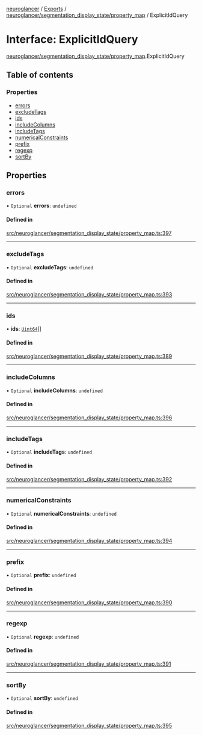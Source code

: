 [neuroglancer](../README.md) / [Exports](../modules.md) / [neuroglancer/segmentation\_display\_state/property\_map](../modules/neuroglancer_segmentation_display_state_property_map.md) / ExplicitIdQuery

# Interface: ExplicitIdQuery

[neuroglancer/segmentation_display_state/property_map](../modules/neuroglancer_segmentation_display_state_property_map.md).ExplicitIdQuery

## Table of contents

### Properties

- [errors](neuroglancer_segmentation_display_state_property_map.ExplicitIdQuery.md#errors)
- [excludeTags](neuroglancer_segmentation_display_state_property_map.ExplicitIdQuery.md#excludetags)
- [ids](neuroglancer_segmentation_display_state_property_map.ExplicitIdQuery.md#ids)
- [includeColumns](neuroglancer_segmentation_display_state_property_map.ExplicitIdQuery.md#includecolumns)
- [includeTags](neuroglancer_segmentation_display_state_property_map.ExplicitIdQuery.md#includetags)
- [numericalConstraints](neuroglancer_segmentation_display_state_property_map.ExplicitIdQuery.md#numericalconstraints)
- [prefix](neuroglancer_segmentation_display_state_property_map.ExplicitIdQuery.md#prefix)
- [regexp](neuroglancer_segmentation_display_state_property_map.ExplicitIdQuery.md#regexp)
- [sortBy](neuroglancer_segmentation_display_state_property_map.ExplicitIdQuery.md#sortby)

## Properties

### errors

• `Optional` **errors**: `undefined`

#### Defined in

[src/neuroglancer/segmentation_display_state/property_map.ts:397](https://github.com/ActiveBrainAtlas2/neuroglancer/blob/034b457d/src/neuroglancer/segmentation_display_state/property_map.ts#L397)

___

### excludeTags

• `Optional` **excludeTags**: `undefined`

#### Defined in

[src/neuroglancer/segmentation_display_state/property_map.ts:393](https://github.com/ActiveBrainAtlas2/neuroglancer/blob/034b457d/src/neuroglancer/segmentation_display_state/property_map.ts#L393)

___

### ids

• **ids**: [`Uint64`](../classes/neuroglancer_util_uint64.Uint64.md)[]

#### Defined in

[src/neuroglancer/segmentation_display_state/property_map.ts:389](https://github.com/ActiveBrainAtlas2/neuroglancer/blob/034b457d/src/neuroglancer/segmentation_display_state/property_map.ts#L389)

___

### includeColumns

• `Optional` **includeColumns**: `undefined`

#### Defined in

[src/neuroglancer/segmentation_display_state/property_map.ts:396](https://github.com/ActiveBrainAtlas2/neuroglancer/blob/034b457d/src/neuroglancer/segmentation_display_state/property_map.ts#L396)

___

### includeTags

• `Optional` **includeTags**: `undefined`

#### Defined in

[src/neuroglancer/segmentation_display_state/property_map.ts:392](https://github.com/ActiveBrainAtlas2/neuroglancer/blob/034b457d/src/neuroglancer/segmentation_display_state/property_map.ts#L392)

___

### numericalConstraints

• `Optional` **numericalConstraints**: `undefined`

#### Defined in

[src/neuroglancer/segmentation_display_state/property_map.ts:394](https://github.com/ActiveBrainAtlas2/neuroglancer/blob/034b457d/src/neuroglancer/segmentation_display_state/property_map.ts#L394)

___

### prefix

• `Optional` **prefix**: `undefined`

#### Defined in

[src/neuroglancer/segmentation_display_state/property_map.ts:390](https://github.com/ActiveBrainAtlas2/neuroglancer/blob/034b457d/src/neuroglancer/segmentation_display_state/property_map.ts#L390)

___

### regexp

• `Optional` **regexp**: `undefined`

#### Defined in

[src/neuroglancer/segmentation_display_state/property_map.ts:391](https://github.com/ActiveBrainAtlas2/neuroglancer/blob/034b457d/src/neuroglancer/segmentation_display_state/property_map.ts#L391)

___

### sortBy

• `Optional` **sortBy**: `undefined`

#### Defined in

[src/neuroglancer/segmentation_display_state/property_map.ts:395](https://github.com/ActiveBrainAtlas2/neuroglancer/blob/034b457d/src/neuroglancer/segmentation_display_state/property_map.ts#L395)
